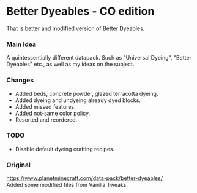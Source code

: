 # Better Dyeables - CO edition

That is better and modified version of Better Dyeables.

### Main Idea

A quintessentially different datapack. Such as "Universal Dyeing", "Better Dyeables" etc., as well as my ideas on the subject.

### Changes

- Added beds, concrete powder, glazed terracotta dyeing.
- Added dyeing and undyeing already dyed blocks.
- Added missed features.
- Added not-same color policy.
- Resorted and reordered.

### TODO

- Disable default dyeing crafting recipes.

### Original

https://www.planetminecraft.com/data-pack/better-dyeables/ <br/>
Added some modified files from Vanilla Tweaks.
